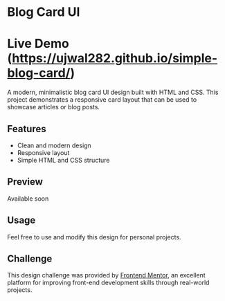 # Blog Card UI
# Live Demo (https://ujwal282.github.io/simple-blog-card/)
A modern, minimalistic blog card UI design built with HTML and CSS.
This project demonstrates a responsive card layout that can be used to showcase articles or blog posts.

## Features

- Clean and modern design
- Responsive layout
- Simple HTML and CSS structure

## Preview
Available soon 

## Usage

Feel free to use and modify this design for personal projects.
## Challenge

This design challenge was provided by [Frontend Mentor](https://www.frontendmentor.io/), 
an excellent platform for improving front-end development skills through real-world projects.


